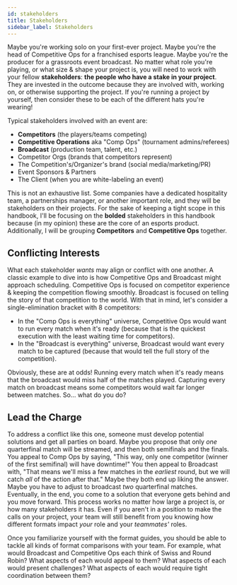 ```yaml
---
id: stakeholders
title: Stakeholders
sidebar_label: Stakeholders
---
```


Maybe you're working solo on your first-ever project.
Maybe you're the head of Competitive Ops for a franchised esports league.
Maybe you're the producer for a grassroots event broadcast.
No matter what role you're playing, or what size & shape your project is,
 you will need to work with your fellow **stakeholders**: **the people who have a stake in your project**.
They are invested in the outcome because they are involved with, working on, or otherwise supporting the project.
If you're running a project by yourself, then consider these to be each of the different hats you're wearing!

Typical stakeholders involved with an event are:

* **Competitors** (the players/teams competing)
* **Competitive Operations** aka "Comp Ops" (tournament admins/referees)
* **Broadcast** (production team, talent, etc.)
* Competitor Orgs (brands that competitors represent)
* The Competition's/Organizer's brand (social media/marketing/PR)
* Event Sponsors & Partners
* The Client (when you are white-labeling an event)

This is not an exhaustive list.
Some companies have a dedicated hospitality team, a partnerships manager, or another important role, and they will be stakeholders on their projects.
For the sake of keeping a tight scope in this handbook, I'll be focusing on the **bolded** stakeholders in this handbook
 because (in my opinion) these are the core of an esports product.
Additionally, I will be grouping **Competitors** and **Competitive Ops** together.

## Conflicting Interests

What each stakeholder *wants* may align or conflict with one another.
A classic example to dive into is how Competitive Ops and Broadcast might approach scheduling.
Competitive Ops is focused on competitor experience & keeping the competition flowing smoothly.
Broadcast is focused on telling the story of that competition to the world.
With that in mind, let's consider a single-elimination bracket with 8 competitors:

* In the "Comp Ops is everything" universe, Competitive Ops would want to run every match when it's ready (because that is the quickest execution with the least waiting time for competitors).
* In the "Broadcast is everything" universe, Broadcast would want every match to be captured (because that would tell the full story of the competition).

Obviously, these are at odds!
Running every match when it's ready means that the broadcast would miss half of the matches played.
Capturing every match on broadcast means some competitors would wait far longer between matches.
So... what do you do?

## Lead the Charge

To address a conflict like this one, someone must develop potential solutions and get all parties on board.
Maybe you propose that only *one* quarterfinal match will be streamed, and then both semifinals and the finals.
You appeal to Comp Ops by saying, "This way, only one competitor (winner of the first semifinal) will have downtime!"
You then appeal to Broadcast with, "That means we'll miss a few matches in the *earliest* round, but we will catch *all* of the action after that."
Maybe they both end up liking the answer.
Maybe you have to adjust to broadcast *two* quarterfinal matches.
Eventually, in the end, you come to a solution that everyone gets behind and you move forward.
This process works no matter how large a project is, or how many stakeholders it has.
Even if you aren't in a position to make the calls on your project, your team will still benefit from you knowing how different formats impact *your* role and your *teammates'* roles.

Once you familiarize yourself with the format guides, you should be able to tackle all kinds of format comparisons with your team.
For example, what would Broadcast and Competitive Ops each think of Swiss and Round Robin?
What aspects of each would appeal to them?
What aspects of each would present challenges?
What aspects of each would require tight coordination between them?
